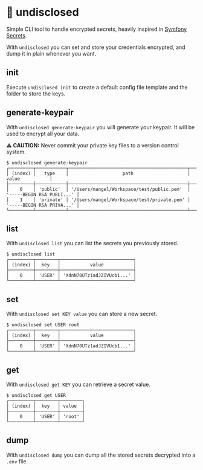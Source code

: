 # :speak_no_evil: undisclosed

Simple CLI tool to handle encrypted secrets, heavily inspired in [Symfony Secrets](https://symfony.com/doc/current/configuration/secrets.html).

With `undisclosed` you can set and store your credentials encrypted, and dump it in plain whenever you want.

## init
Execute `undisclosed init` to create a default config file template and the folder to store the keys.

## generate-keypair
With `undisclosed generate-keypair` you will generate your keypair. It will be used to encrypt all your data.

**:warning: CAUTION:** Never commit your private key files to a version control system.

```
$ undisclosed generate-keypair
┌─────────┬───────────┬────────────────────────────────────────────┬───────────────────────────┐
│ (index) │   type    │                    path                    │           value           │
├─────────┼───────────┼────────────────────────────────────────────┼───────────────────────────┤
│    0    │ 'public'  │ '/Users/mangel/Workspace/test/public.pem'  │ '-----BEGIN RSA PUBLI...' │
│    1    │ 'private' │ '/Users/mangel/Workspace/test/private.pem' │ '-----BEGIN RSA PRIVA...' │
└─────────┴───────────┴────────────────────────────────────────────┴───────────────────────────┘
```

## list
With `undisclosed list` you can list the secrets you previously stored.

```
$ undisclosed list
┌─────────┬────────┬───────────────────────────┐
│ (index) │  key   │           value           │
├─────────┼────────┼───────────────────────────┤
│    0    │ 'USER' │ 'XdnN70UTz1adJZIVUcb1...' │
└─────────┴────────┴───────────────────────────┘
```

## set
With `undisclosed set KEY value` you can store a new secret.

```
$ undisclosed set USER root
┌─────────┬────────┬───────────────────────────┐
│ (index) │  key   │           value           │
├─────────┼────────┼───────────────────────────┤
│    0    │ 'USER' │ 'XdnN70UTz1adJZIVUcb1...' │
└─────────┴────────┴───────────────────────────┘
```

## get
With `undisclosed get KEY` you can retrieve a secret value.

```
$ undisclosed get USER
┌─────────┬────────┬────────┐
│ (index) │  key   │ value  │
├─────────┼────────┼────────┤
│    0    │ 'USER' │ 'root' │
└─────────┴────────┴────────┘
```

## dump
With `undisclosed dump` you can dump all the stored secrets decrypted into a `.env` file.
